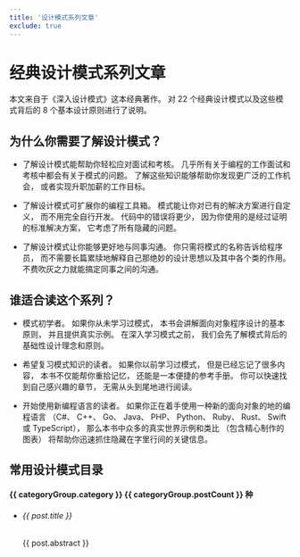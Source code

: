 ```yaml
---
title: '设计模式系列文章'
exclude: true
---
```


<script setup>
import { data } from '../../.vitepress/theme/page_pattern.data';
</script>
<style module>
.desc {
  font-size: 14px;
  padding: 10px 0;
}
</style>

# 经典设计模式系列文章

本文来自于《深入设计模式》这本经典著作。 对 22 个经典设计模式以及这些模式背后的 8 个基本设计原则进行了说明。

## 为什么你需要了解设计模式？

- 了解设计模式能帮助你轻松应对面试和考核。 几乎所有关于编程的工作面试和考核中都会有关于模式的问题。 了解这些知识能够帮助你发现更广泛的工作机会， 或者实现升职加薪的工作目标。

- 了解设计模式可扩展你的编程工具箱。 模式能让你对已有的解决方案进行自定义， 而不用完全自行开发。 代码中的错误将更少， 因为你使用的是经过证明的标准解决方案， 它考虑了所有隐藏的问题。

- 了解设计模式让你能够更好地与同事沟通。 你只需将模式的名称告诉给程序员， 而不需要长篇累牍地解释自己那绝妙的设计思想以及其中各个类的作用。 不费吹灰之力就能搞定同事之间的沟通。

## 谁适合读这个系列？

- 模式初学者。 如果你从未学习过模式， 本书会讲解面向对象程序设计的基本原则， 并且提供真实示例。 在深入学习模式之前， 我们会先了解模式背后的基础性设计理念和原则。

- 希望复习模式知识的读者。 如果你以前学习过模式， 但是已经忘记了很多内容， 本书不仅能帮你重拾记忆， 还能是一本便捷的参考手册。 你可以快速找到自己感兴趣的章节， 无需从头到尾地进行阅读。

- 开始使用新编程语言的读者。 如果你正在着手使用一种新的面向对象的地的编程语言 （C#、 C++、 Go、 Java、 PHP、 Python、 Ruby、 Rust、 Swift 或 TypeScript）， 那么本书中众多的真实世界示例和类比 （包含精心制作的图表） 将帮助你迅速抓住隐藏在字里行间的关键信息。

## 常用设计模式目录

<div v-for="(categoryGroup, index) in data" :key="index">
  <h4>{{ categoryGroup.category }} {{ categoryGroup.postCount }} 种</h4>
  <ul>
    <li v-for="(post, idx) in categoryGroup.data" :key="idx">
      <h6><a :href="post.url">{{ post.title }}</a></h6>
      <div :class="$style.desc">
        {{ post.abstract }}
      </div>
    </li>
  </ul>
</div>





